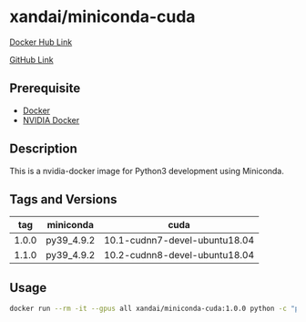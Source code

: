 # xandai/miniconda-cuda

[Docker Hub Link](https://hub.docker.com/r/xandai/miniconda-cuda)

[GitHub Link](https://github.com/x-and-ai/miniconda-cuda)

## Prerequisite

- [Docker](https://docs.docker.com/get-docker/)
- [NVIDIA Docker](https://docs.nvidia.com/datacenter/cloud-native/container-toolkit/install-guide.html)

## Description

This is a nvidia-docker image for Python3 development using Miniconda.

## Tags and Versions

|  tag  | miniconda  |             cuda              |
| :---: | :--------: | :---------------------------: |
| 1.0.0 | py39_4.9.2 | 10.1-cudnn7-devel-ubuntu18.04 |
| 1.1.0 | py39_4.9.2 | 10.2-cudnn8-devel-ubuntu18.04 |

## Usage

``` sh
docker run --rm -it --gpus all xandai/miniconda-cuda:1.0.0 python -c "print('Hello, world')"
```
